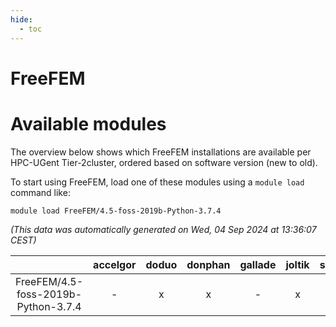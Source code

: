 ```yaml
---
hide:
  - toc
---
```


FreeFEM
=======

# Available modules


The overview below shows which FreeFEM installations are available per HPC-UGent Tier-2cluster, ordered based on software version (new to old).

To start using FreeFEM, load one of these modules using a `module load` command like:

```shell
module load FreeFEM/4.5-foss-2019b-Python-3.7.4
```

*(This data was automatically generated on Wed, 04 Sep 2024 at 13:36:07 CEST)*  

| |accelgor|doduo|donphan|gallade|joltik|shinx|skitty|
| :---: | :---: | :---: | :---: | :---: | :---: | :---: | :---: |
|FreeFEM/4.5-foss-2019b-Python-3.7.4|-|x|x|-|x|-|x|
